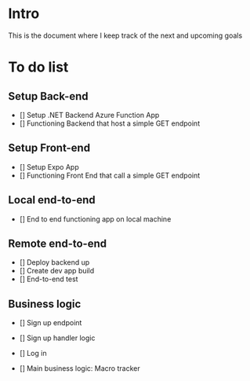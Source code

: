 # Intro
This is the document where I keep track of the next and upcoming goals

# To do list
## Setup Back-end
- [] Setup .NET Backend Azure Function App
- [] Functioning Backend that host a simple GET endpoint

## Setup Front-end
- [] Setup Expo App
- [] Functioning Front End that call a simple GET endpoint

## Local end-to-end
- [] End to end functioning app on local machine

## Remote end-to-end
- [] Deploy backend up
- [] Create dev app build 
- [] End-to-end test

## Business logic
- [] Sign up endpoint
- [] Sign up handler logic

- [] Log in
- [] Main business logic: Macro tracker